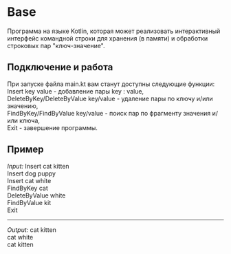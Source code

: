 Base
=============================

Программа на языке Kotlin, которая может реализовать интерактивный интерфейс командной строки для хранения (в памяти) и обработки строковых пар "ключ-значение". 

Подключение и работа
------------

При запуске файла main.kt вам станут доступны следующие функции:  
Insert key value - добавление пары key : value,  
DeleteByKey/DeleteByValue key/value - удаление пары по ключу и/или значению,  
FindByKey/FindByValue key/value - поиск пар по фрагменту значения и/или ключа,  
Exit - завершение программы.

Пример
---------
*Input:*
Insert cat kitten  
Insert dog puppy  
Insert cat white  
FindByKey cat  
DeleteByValue white  
FindByValue kit  
Exit  
***
*Output:* 
cat kitten  
cat white  
cat kitten  
